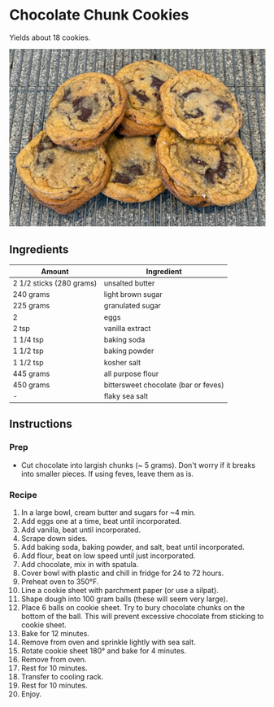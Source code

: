 # Chocolate Chunk Cookies

Yields about 18 cookies.

<img src="images/chocolate-chunk-cookies.png" alt="chocolate chunk cookies"/>

## Ingredients

| Amount | Ingredient |
| ------ | ---------- |
| 2 1/2 sticks (280 grams) | unsalted butter |
| 240 grams | light brown sugar |
| 225 grams | granulated sugar |
| 2 | eggs |
| 2 tsp | vanilla extract |
| 1 1/4 tsp | baking soda |
| 1 1/2 tsp | baking powder |
| 1 1/2 tsp | kosher salt |
| 445 grams | all purpose flour |
| 450 grams | bittersweet chocolate (bar or feves) |
| - | flaky sea salt |

## Instructions

### Prep

- Cut chocolate into largish chunks (~ 5 grams). Don't worry if it breaks into smaller pieces. If using feves, leave them as is.

### Recipe

1. In a large bowl, cream butter and sugars for ~4 min.
1. Add eggs one at a time, beat until incorporated.
1. Add vanilla, beat until incorporated.
1. Scrape down sides.
1. Add baking soda, baking powder, and salt, beat until incorporated.
1. Add flour, beat on low speed until just incorporated.
1. Add chocolate, mix in with spatula.
1. Cover bowl with plastic and chill in fridge for 24 to 72 hours.
1. Preheat oven to 350°F.
1. Line a cookie sheet with parchment paper (or use a silpat).
1. Shape dough into 100 gram balls (these will seem very large).
1. Place 6 balls on cookie sheet. Try to bury chocolate chunks on the bottom of the ball. This will prevent excessive chocolate from sticking to cookie sheet.
1. Bake for 12 minutes.
1. Remove from oven and sprinkle lightly with sea salt.
1. Rotate cookie sheet 180° and bake for 4 minutes.
1. Remove from oven.
1. Rest for 10 minutes.
1. Transfer to cooling rack.
1. Rest for 10 minutes.
1. Enjoy.
